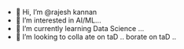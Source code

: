 - 👋 Hi, I’m @rajesh kannan
- 👀 I’m interested in AI/ML...
- 🌱 I’m currently learning Data Science ...
- 💞️ I’m looking to colla ate on taD .. borate on taD ..
